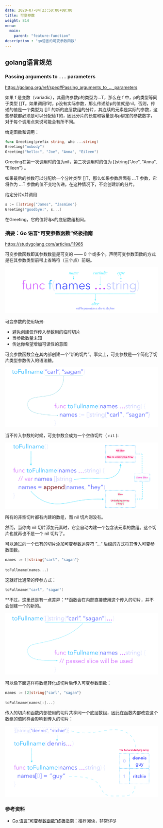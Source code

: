 ```yaml
---
date: 2020-07-04T23:50:00+08:00
title: 可变参数
weight: 814
menu:
  main:
    parent: "feature-function"
description : "go语言的可变参数函数"
---
```


## golang语言规范

### Passing arguments to `...` parameters

https://golang.org/ref/spec#Passing_arguments_to_..._parameters

如果 f 是变数（variadic），其最终参数p的类型为...T，那么在 f 中，p的类型等同于类型 []T。如果调用f时，p没有实际参数，那么传递给p的值就是nil。否则，传递的值是一个类型为 []T 的新的底层数组的分片，其连续的元素是实际的参数，这些参数都必须是可以分配给T的，因此分片的长度和容量是与p绑定的参数数字，对于每个调用点来说可能会有所不同。

给定函数和调用：

```go
func Greeting(prefix string, who ...string)
Greeting("nobody")
Greeting("hello:", "Joe", "Anna", "Eileen")
```

Greeting在第一次调用时的值为nil，第二次调用时的值为 []string{"Joe", "Anna", "Eileen"} 。

如果最后的参数可以分配给一个分片类型 []T，那么如果参数后面有 ...T 参数，它将作为 ...T 参数的值不变地传递。在这种情况下，不会创建新的分片。

给定分片s并调用

```go
s := []string{"James", "Jasmine"}
Greeting("goodbye:", s...)
```

在Greeting，它的值将与s的底层数组相同。

### 摘要：Go 语言“可变参数函数”终极指南

https://studygolang.com/articles/11965

可变参数函数即其参数数量是可变的 —— 0 个或多个。声明可变参数函数的方式是在其参数类型前带上省略符（三个点）前缀。

![](images/what_is_variadic_func.png)

可变参数的使用场景:

- 避免创建仅作传入参数用的临时切片
- 当参数数量未知
- 传达你希望增加可读性的意图

可变参数函数会在其内部创建一个”新的切片”。事实上，可变参数是一个简化了切片类型参数传入的语法糖。

![](images/slices_and_variadic_funcs.png)

当不传入参数的时候，可变参数会成为一个空值切片（ `nil` ):

![](images/using_without_params.png)

所有的非空切片都有内建的数组，而 nil 切片则没有。

然而，当你向 nil 切片添加元素时，它会自动内建一个包含该元素的数组。这个切片也就再也不是一个 nil 切片了。

可以通过向一个已有的切片添加可变参数运算符 ”…“ 后缀的方式将其传入可变参数函数。

```go
names := []string{"carl", "sagan"}

toFullname(names...)
```

这就好比通常的传参方式：

```go
toFullname("carl", "sagan")
```

**不过，这里还是有一点差异：**函数会在内部直接使用这个传入的切片，并不会创建一个的新的。

![](images/how_to_pass_an_exsiting_slice.png)

可以像下面这样将数组转化成切片后传入可变参数函数：

```go
names := [2]string{"carl", "sagan"}

toFullname(names[:]...)
```

传入的切片和函数内部使用的切片共享同一个底层数组，因此在函数内部改变这个数组的值同样会影响到传入的切片：

![](images/passed_slice_spooky_action_in_distance.png)






### 参考资料

- [Go 语言“可变参数函数”终极指南](https://studygolang.com/articles/11965)：推荐阅读，非常详尽